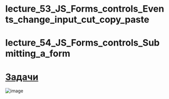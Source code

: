 # lecture_53_JS_Forms_controls_Events_change_input_cut_copy_paste  
# lecture_54_JS_Forms_controls_Submitting_a_form  

#  [Задачи ](https://github.com/schoolteacherMP/lecture_53_54_JS_Forms_controls_Events_change_input_cut_copy_paste_and_Submitting_a_form/blob/main/tasks.md)  

![image](https://user-images.githubusercontent.com/113675674/226163452-b126343b-58d1-4691-8a1a-4bdcde72ebcd.png)  



